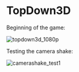 # TopDown3D

Beginning of the game:

![topdown3d_1080p](https://github.com/omeralpcolak/TopDown3D/assets/112391850/26935cb8-bb62-4117-9c02-dff67886ce71)


Testing the camera shake: 


![camerashake_test1](https://github.com/omeralpcolak/TopDown3D/assets/112391850/62f32d73-dda9-430e-9b29-e1a91e1bb23c)
